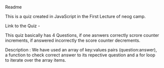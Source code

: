 Readme

This is a quiz created in JavaScript in the First Lecture of neog camp.

Link to the Quiz - 

This quiz basically has 4 Questions, if one asnwers correctly scrore counter increments, if answered incorrectly the score counter decrements.


Description :
We have used an array of key:values pairs (question:answer), 
a function to check correct answer to its repective question
and 
a for loop to iterate over the array items.